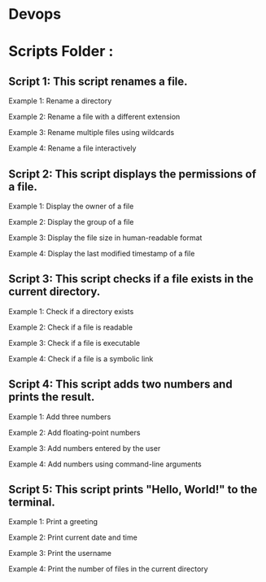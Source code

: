 # Devops

# Scripts Folder : 

 
## Script 1: This script renames a file.     
Example 1: Rename a directory
  
Example 2: Rename a file with a different extension
  
Example 3: Rename multiple files using wildcards
  
Example 4: Rename a file interactively

## Script 2: This script displays the permissions of a file.
Example 1: Display the owner of a file

Example 2: Display the group of a file

Example 3: Display the file size in human-readable format

Example 4: Display the last modified timestamp of a file

## Script 3: This script checks if a file exists in the current directory.
Example 1: Check if a directory exists

Example 2: Check if a file is readable

Example 3: Check if a file is executable

Example 4: Check if a file is a symbolic link

## Script 4: This script adds two numbers and prints the result.
Example 1: Add three numbers

Example 2: Add floating-point numbers

Example 3: Add numbers entered by the user

Example 4: Add numbers using command-line arguments

## Script 5: This script prints "Hello, World!" to the terminal.
Example 1: Print a greeting

Example 2: Print current date and time

Example 3: Print the username

Example 4: Print the number of files in the current directory

              


